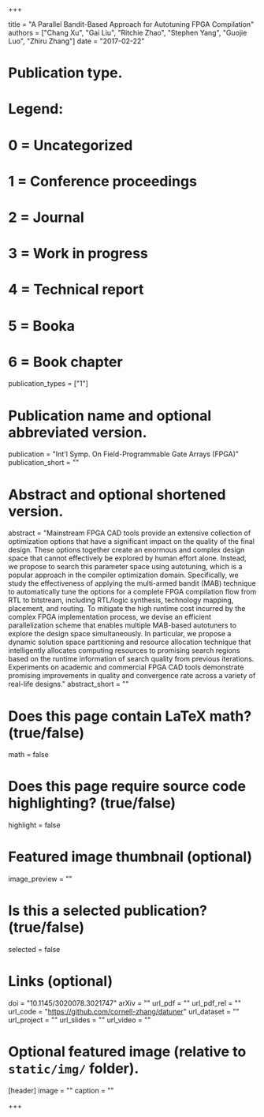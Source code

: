 +++

title = "A Parallel Bandit-Based Approach for Autotuning FPGA Compilation"
authors = ["Chang Xu", "Gai Liu", "Ritchie Zhao", "Stephen Yang", "Guojie Luo", "Zhiru Zhang"]
date = "2017-02-22"

# Publication type.
# Legend:
# 0 = Uncategorized
# 1 = Conference proceedings
# 2 = Journal
# 3 = Work in progress
# 4 = Technical report
# 5 = Booka
# 6 = Book chapter
publication_types = ["1"]

# Publication name and optional abbreviated version.
publication = "Int'l Symp. On Field-Programmable Gate Arrays (FPGA)"
publication_short = ""

# Abstract and optional shortened version.
abstract = "Mainstream FPGA CAD tools provide an extensive collection of optimization options that have a significant impact on the quality of the final design. These options together create an enormous and complex design space that cannot effectively be explored by human effort alone. Instead, we propose to search this parameter space using autotuning, which is a popular approach in the compiler optimization domain. Specifically, we study the effectiveness of applying the multi-armed bandit (MAB) technique to automatically tune the options for a complete FPGA compilation flow from RTL to bitstream, including RTL/logic synthesis, technology mapping, placement, and routing. To mitigate the high runtime cost incurred by the complex FPGA implementation process, we devise an efficient parallelization scheme that enables multiple MAB-based autotuners to explore the design space simultaneously. In particular, we propose a dynamic solution space partitioning and resource allocation technique that intelligently allocates computing resources to promising search regions based on the runtime information of search quality from previous iterations. Experiments on academic and commercial FPGA CAD tools demonstrate promising improvements in quality and convergence rate across a variety of real-life designs."
abstract_short = ""

# Does this page contain LaTeX math? (true/false)
math = false

# Does this page require source code highlighting? (true/false)
highlight = false

# Featured image thumbnail (optional)
image_preview = ""

# Is this a selected publication? (true/false)
selected = false

# Links (optional)
doi = "10.1145/3020078.3021747"
arXiv = ""
url_pdf = ""
url_pdf_rel = ""
url_code = "https://github.com/cornell-zhang/datuner"
url_dataset = ""
url_project = ""
url_slides = ""
url_video = ""

# Optional featured image (relative to `static/img/` folder).
[header]
image = ""
caption = ""

+++
